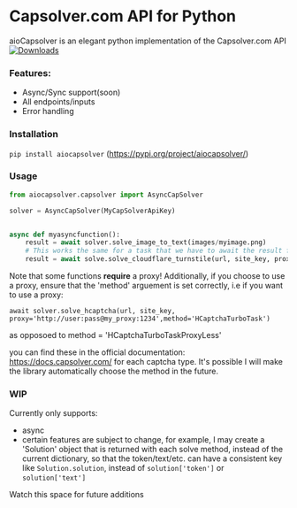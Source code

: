 # Capsolver.com API for Python
aioCapsolver is an elegant python implementation of the Capsolver.com API
[![Downloads](https://static.pepy.tech/badge/aiocapsolver)](https://pepy.tech/project/aiocapsolver)

### Features:
* Async/Sync support(soon)
* All endpoints/inputs
* Error handling

### Installation
```pip install aiocapsolver```
(https://pypi.org/project/aiocapsolver/)
### Usage

```python
from aiocapsolver.capsolver import AsyncCapSolver

solver = AsyncCapSolver(MyCapSolverApiKey)


async def myasyncfunction():
    result = await solver.solve_image_to_text(images/myimage.png)
    # This works the same for a task that we have to await the result for, it is done automatically!
    result = await solve.solve_cloudflare_turnstile(url, site_key, proxy)
```

Note that some functions **require** a proxy!
Additionally, if you choose to use a proxy, ensure that the 'method' arguement is set correctly, i.e if you want to use a proxy:
```
await solver.solve_hcaptcha(url, site_key, proxy='http://user:pass@my_proxy:1234',method='HCaptchaTurboTask')
```
as opposoed to method = 'HCaptchaTurboTaskProxyLess'

you can find these in the official documentation: https://docs.capsolver.com/ for each captcha type. It's possible I will make the library automatically choose the method in the future.

### WIP
Currently only supports:
* async
* certain features are subject to change, for example, I may create a 'Solution' object that is returned with each solve method, instead of the current dictionary, so that the token/text/etc. can have a consistent key like `Solution.solution`, instead of `solution['token']` or `solution['text']`

Watch this space for future additions
